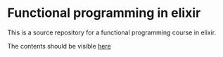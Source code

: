# Functional programming in elixir

This is a source repository for a functional programming course in elixir.

The contents should be visible [here](http://www.darkmatter.nu/elixir)